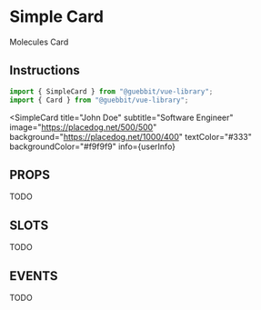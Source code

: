 # Simple Card
<Badge type="tip">Molecules</Badge> <Badge type="info">Card</Badge>

## Instructions

```ts
import { SimpleCard } from "@guebbit/vue-library";
import { Card } from "@guebbit/vue-library";
```


<SimpleCard
  title="John Doe"
  subtitle="Software Engineer"
  image="https://placedog.net/500/500"
  background="https://placedog.net/1000/400"
  textColor="#333"
  backgroundColor="#f9f9f9"
  info={userInfo}
>
  <template v-slot:default>
    <ul>
      <li>Hobby: Programming</li>
      <li>Likes: Vue.js, TypeScript</li>
    </ul>
  </template>
</SimpleCard>

<SimpleCard title="Jane Doe" subtitle="Graphic Designer" info={userInfo}>
  <template v-slot:image>
    <img src="https://placedog.net/400/400" alt="Custom Image" />
  </template>
  <template v-slot:default>
    <p>
      Jane is a passionate graphic designer who loves creating digital art.
    </p>
  </template>
</SimpleCard>



## PROPS
TODO

## SLOTS
TODO

## EVENTS
TODO

<style lang="scss">
@use "../../theme.scss";
</style>

<script setup>
import { SimpleCard } from '../../../src/'
</script>
